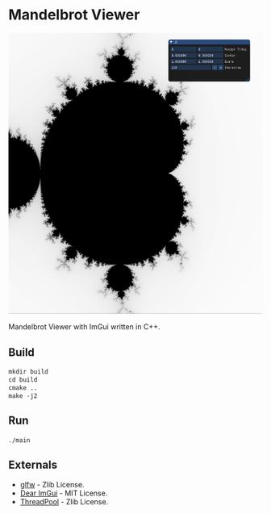 # Mandelbrot Viewer

![](img.png)

Mandelbrot Viewer with ImGui written in C++.

## Build
```
mkdir build
cd build
cmake ..
make -j2
```

## Run
```
./main
```

## Externals
* [glfw](https://github.com/glfw/glfw) - Zlib License.
* [Dear ImGui](https://github.com/ocornut/imgui) - MIT License.
* [ThreadPool](https://github.com/progschj/ThreadPool) - Zlib License.